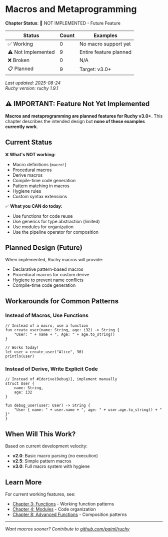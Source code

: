 # Macros and Metaprogramming

<!-- DOC_STATUS_START -->
**Chapter Status**: 🚧 NOT IMPLEMENTED - Future Feature

| Status | Count | Examples |
|--------|-------|----------|
| ✅ Working | 0 | No macro support yet |
| ⚠️ Not Implemented | 9 | Entire feature planned |
| ❌ Broken | 0 | N/A |
| 📋 Planned | 9 | Target: v3.0+ |

*Last updated: 2025-08-24*  
*Ruchy version: ruchy 1.9.1*
<!-- DOC_STATUS_END -->

## ⚠️ IMPORTANT: Feature Not Yet Implemented

**Macros and metaprogramming are planned features for Ruchy v3.0+**. This chapter describes the intended design but **none of these examples currently work**.

## Current Status

❌ **What's NOT working:**
- Macro definitions (`macro!`)
- Procedural macros
- Derive macros
- Compile-time code generation
- Pattern matching in macros
- Hygiene rules
- Custom syntax extensions

✅ **What you CAN do today:**
- Use functions for code reuse
- Use generics for type abstraction (limited)
- Use modules for organization
- Use the pipeline operator for composition

## Planned Design (Future)

When implemented, Ruchy macros will provide:
- Declarative pattern-based macros
- Procedural macros for custom derive
- Hygiene to prevent name conflicts
- Compile-time code generation

## Workarounds for Common Patterns

### Instead of Macros, Use Functions

```ruchy
// Instead of a macro, use a function
fun create_user(name: String, age: i32) -> String {
    "User: " + name + ", Age: " + age.to_string()
}

// Works today!
let user = create_user("Alice", 30)
println(user)
```

### Instead of Derive, Write Explicit Code

```ruchy
// Instead of #[derive(Debug)], implement manually
struct User {
    name: String,
    age: i32
}

fun debug_user(user: User) -> String {
    "User { name: " + user.name + ", age: " + user.age.to_string() + " }"
}
```

## When Will This Work?

Based on current development velocity:
- **v2.0**: Basic macro parsing (no execution)
- **v2.5**: Simple pattern macros
- **v3.0**: Full macro system with hygiene

## Learn More

For current working features, see:
- [Chapter 3: Functions](ch03-00-functions-tdd.md) - Working function patterns
- [Chapter 4: Modules](ch04-00-modules-tdd.md) - Code organization
- [Chapter 8: Advanced Functions](ch08-00-advanced-functions-tdd.md) - Composition patterns

---

*Want macros sooner? Contribute to [github.com/paiml/ruchy](https://github.com/paiml/ruchy)*